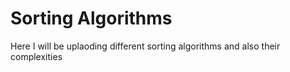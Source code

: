 # Sorting Algorithms

Here I will be uplaoding different sorting algorithms and also their complexities
